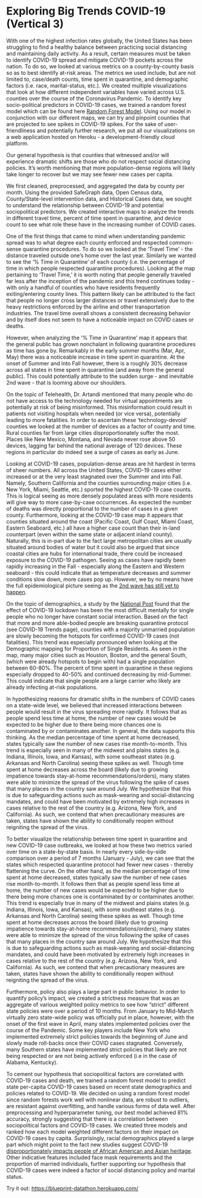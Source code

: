 # Exploring Big Trends COVID-19 (Vertical 3)

With one of the highest infection rates globally, the United States has been struggling to find a healthy balance between practicing social distancing and maintaining daily activity. As a result, certain measures must be taken to identify COVID-19 spread and mitigate COVID-19 pockets across the nation. To do so, we looked at various metrics on a county-by-county basis so as to best identify at-risk areas. The metrics we used include, but are not limited to, case/death counts, time spent in quarantine, and demographic factors (i.e. race, marital-status, etc.). We created multiple visualizations that look at how different independent variables have varied across U.S. counties over the course of the Coronavirus Pandemic. To identify key socio-political predictors in COVID-19 cases, we trained a random forest model which can be found here [Random Forest Model](https://github.com/Andrewl7127/BlueprintDatathon/blob/main/Modeling.ipynb). Using our model in conjunction with our different maps, we can try and pinpoint counties that are projected to see spikes in COVID-19 spikes. For the sake of user-friendliness and potentially further research, we put all our visualizations on a web application hosted on Heroku - a development-friendly cloud platform. 

Our general hypothesis is that counties that witnessed and/or will experience dramatic shifts are those who do not respect social distancing policies. It’s worth mentioning that more population-dense regions will likely take longer to recover but we may see fewer new cases per capita.

We first cleaned, preprocessed, and aggregated the data by county per month. Using the provided SafeGraph data, Open Census data, County/State-level intervention data, and Historical Cases data, we sought to understand the relationship between COVID-19 and potential sociopolitical predictors. We created interactive maps to analyze the trends in different travel time, percent of time spent in quarantine, and device count to see what role these have in the increasing number of COVID cases.

One of the first things that came to mind when understanding pandemic spread was to what degree each county enforced and respected common-sense quarantine procedures. To do so we looked at the ‘Travel Time’ - the distance traveled outside one’s home over the last year. Similarly we wanted to see the ‘% Time in Quarantine’ of each county (i.e. the percentage of time in which people respected quarantine procedures). Looking at the map pertaining to ‘Travel Time,’ it is worth noting that people generally traveled far less after the inception of the pandemic and this trend continues today - with only a handful of counties who have residents frequently exiting/entering county lines. This pattern likely can be attributed to the fact that people no longer cross larger distances or travel extensively due to the heavy restrictions enforced by the airline and other transportation industries. The travel time overall shows a consistent decreasing behavior and by itself does not seem to have a noticeable impact on COVID cases or deaths.

However, when analyzing the ‘% Time in Quarantine’ map it appears that the general public has grown nonchalant in following quarantine procedures as time has gone by. Remarkably in the early summer months (Mar, Apr, May) there was a noticeable increase in time spent in quarantine. At the onset of Summer and into Fall however, there is a roughly 30% decrease across all states in time spent in quarantine (and away from the general public). This could potentially attribute to the sudden surge - and inevitable 2nd wave - that is looming above our shoulders.

On the topic of Telehealth, Dr. Artandi mentioned that many people who do not have access to the technology needed for virtual appointments are potentially at risk of being misinformed. This misinformation could result in patients not visiting hospitals when needed (or vice versa), potentially leading to more fatalities. In order to ascertain these ‘technology-devoid’ counties we looked at the number of devices as a factor of county and time. Rural counties far from large cities disproportionately  suffer the most. Places like New Mexico, Montana, and Nevada never rose above 50 devices, lagging far behind the national average of 120 devices. These regions in particular do indeed see a surge of cases as early as June.

Looking at COVID-19 cases, population-dense areas are hit hardest in terms of sheer numbers. All across the United States, COVID-19 cases either increased or at the very least stagnated over the Summer and into Fall. Namely, Southern California and the counties surrounding major cities (i.e. New York, Miami, Seattle, etc.) sported the highest COVID-19 case counts. This is logical seeing as more densely populated areas with more residents will give way to more case-by-case occurrences. As expected the number of deaths was directly proportional to the number of cases in a given county. Furthermore, looking at the COVID-19 case map it appears that counties situated around the coast (Pacific Coast, Gulf Coast, Miami Coast, Eastern Seaboard, etc.) all have a higher case count than their in-land counterpart (even within the same state or adjacent inland county). Naturally, this is in-part due to the fact large metropolitan cities are usually situated around bodies of water but it could also be argued that since coastal cities are hubs for international trade, there could be increased exposure to the COVID-19 pathogen. Seeing as cases have rapidly been rapidly increasing in the Fall - especially along the Eastern and Western seaboard - this could indicate that as temperature decreases and summer conditions slow down, more cases pop up. However, we by no means have the full epidemiological picture seeing as the [2nd wave has still yet to happen](https://www.hopkinsmedicine.org/health/conditions-and-diseases/coronavirus/first-and-second-waves-of-coronavirus).

On the topic of demographics, a study by the [National Post](https://nationalpost.com/news/canada/effects-of-covid-19-lockdown-most-difficult-on-single-people-modelling-by-economists-suggests) found that the effect of COVID-19 lockdown has been the most difficult mentally for single people who no longer have constant social interaction. Based on the fact that more and more able-bodied people are breaking quarantine protocol (see COVID-19 Trends page), counties with a majority unmarried population are slowly becoming the hotspots for confirmed COVID-19 cases (not fatalities). This trend was especially pronounced when looking at the Demographic mapping for Proportion of Single Residents. As seen in the map, many major cities such as Houston, Boston, and the general South, (which were already hotspots to begin with) had a single population between 60-80%. The percent of time spent in quarantine in these regions especially dropped to 40-50% and continued decreasing by mid-Summer. This could indicate that single people are a large carrier who likely are already infecting at-risk populations.

In hypothesizing reasons for dramatic shifts in the numbers of COVID cases on a state-wide level, we believed that increased interactions between people would result in the virus spreading more rapidly. It follows that as people spend less time at home, the number of new cases would be expected to be higher due to there being more chances one is contaminated by or contaminates another. In general, the data supports this thinking. As the median percentage of time spent at home decreased, states typically saw the number of new cases rise month-to-month. This trend is especially seen in many of the midwest and plains states (e.g. Indiana, Illinois, Iowa, and Kansas), with some southeast states (e.g. Arkansas and North Carolina) seeing these spikes as well. Though time spent at home decreases across the board (likely due to growing impatience towards stay-at-home recommendations/orders), many states were able to minimize the spread of the virus following the spike of cases that many places in the country saw around July. We hypothesize that this is due to safeguarding actions such as mask-wearing and social-distancing mandates, and could have been motivated by extremely high increases in cases relative to the rest of the country (e.g. Arizona, New York, and California). As such, we contend that when precautionary measures are taken, states have shown the ability to conditionally reopen without reigniting the spread of the virus.
	
To better visualize the relationship between time spent in quarantine and new COVID-19 case outbreaks, we looked at how these two metrics varied over time on a state-by-state basis. In nearly every side-by-side comparison over a period of 7 months (January - July), we can see that the states which respected quarantine protocol had fewer new cases - thereby flattening the curve. On the other hand, as the median percentage of time spent at home decreased, states typically saw the number of new cases rise month-to-month. It follows then that as people spend less time at home, the number of new cases would be expected to be higher due to there being more chances one is contaminated by or contaminates another. This trend is especially true in many of the midwest and plains states (e.g. Indiana, Illinois, Iowa, and Kansas), with some southeast states (e.g. Arkansas and North Carolina) seeing these spikes as well. Though time spent at home decreases across the board (likely due to growing impatience towards stay-at-home recommendations/orders), many states were able to minimize the spread of the virus following the spike of cases that many places in the country saw around July. We hypothesize that this is due to safeguarding actions such as mask-wearing and social-distancing mandates, and could have been motivated by extremely high increases in cases relative to the rest of the country (e.g. Arizona, New York, and California). As such, we contend that when precautionary measures are taken, states have shown the ability to conditionally reopen without reigniting the spread of the virus.

Furthermore, policy also plays a large part in public behavior. In order to quantify policy’s impact, we created a strictness measure that was an aggregate of various weighted policy metrics to see how “strict” different state policies were over a period of 10 months. From January to Mid-March virtually zero state-wide policy was officially put in place, however, with the onset of the first wave in April, many states implemented policies over the course of the Pandemic. Some key players include New York who implemented extremely strict policies towards the beginning of June and slowly made roll-backs once their COVID cases stagnated. Conversely, many Southern states have implemented strict policies that likely are not being respected or are not being actively enforced (i.e in the case of Alabama, Kentucky).

To cement our hypothesis that sociopolitical factors are correlated with COVID-19 cases and death, we trained a random forest model to predict state per-capita COVID-19 cases based on recent state demographics and policies related to COVID-19. We decided on using a random forest model since random forests work well with nonlinear data, are robust to outliers, are resistant against overfitting, and handle various forms of data well. After preprocessing and hyperparameter tuning, our best model achieved 81% accuracy, strongly suggesting that there is a correlation between sociopolitical factors and COVID-19 cases. We created three models and ranked how each model weighted different factors on their impact on COVID-19 cases by capita. Surprisingly, racial demographics played a large part which might point to the fact new studies suggest COVID-19 [disproportionately impacts people of African American and Asian heritage](https://www.hopkinsmedicine.org/health/conditions-and-diseases/coronavirus/covid19-racial-disparities). Other indicative features included face mask requirements and the proportion of married individuals, further supporting our hypothesis that COVID-19 cases were indeed a factor of social distancing policy and marital status. 

Try it out: https://blueprint-datathon.herokuapp.com/

